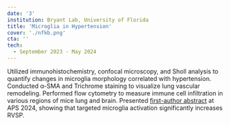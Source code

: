 ```yaml
---
date: '3'
institution: Bryant Lab, University of Florida
title: 'Microglia in Hypertension'
cover: './nfkb.png'
cta: ''
tech:
  - September 2023 - May 2024
---
```


Utilized immunohistochemistry, confocal microscopy, and Sholl analysis to quantify changes in microglia morphology correlated with hypertension. Conducted α-SMA and Trichrome staining to visualize lung vascular remodeling. Performed flow cytometry to measure immune cell infiltration in various regions of mice lung and brain. Presented <a href="https://doi.org/10.1152/physiol.2024.39.S1.2611" target="_blank"> first-author abstract</a> at APS 2024, showing that targeted microglia activation significantly increases RVSP.
